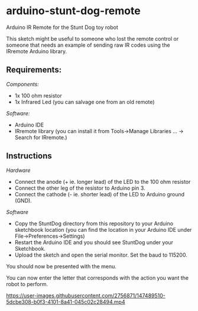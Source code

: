 # arduino-stunt-dog-remote
Arduino IR Remote for the Stunt Dog toy robot

This sketch might be useful to someone who lost the remote control or someone that needs an example of sending raw IR codes using the IRremote Arduino library.

## Requirements:
*Components:*
* 1x 100 ohm resistor
* 1x Infrared Led (you can salvage one from an old remote)

*Software:*
* Arduino IDE
* IRremote library (you can install it from Tools->Manage Libraries ... -> Search for IRremote.)

## Instructions
*Hardware*
* Connect the anode (+ ie. longer lead) of the LED to the 100 ohm resistor
* Connect the other leg of the resistor to Arduino pin 3.
* Connect the cathode (- ie. shorter lead) of the LED to Arduino ground (GND).

*Software*
* Copy the StuntDog directory from this repository to your Arduino sketchbook location (you can find the location in your Arduino IDE  under File->Preferences->Settings)
* Restart the Arduino IDE and you should see StuntDog under your Sketchbook. 
* Upload the sketch and open the serial monitor. Set the baud to 115200.

You should now be presented with the menu.

You can now enter the letter that corresponds with the action you want the robot to perform.


https://user-images.githubusercontent.com/2756871/147489510-5dcbe308-b0f3-4101-8a41-045c02c28494.mp4

